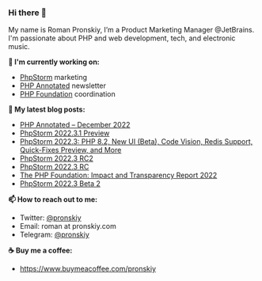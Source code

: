 ### Hi there 👋

My name is Roman Pronskiy, I’m a Product Marketing Manager @JetBrains. I'm passionate about PHP and web development, tech, and electronic music.

**👷 I'm currently working on:**
- [PhpStorm](https://jetbrains.com/phpstorm/) marketing
- [PHP Annotated](https://info.jetbrains.com/PHP-Annotated-Subscription.html) newsletter
- [PHP Foundation](http://thephp.foundation/) coordination

**📜 My latest blog posts:**
<!-- BLOG-POST-LIST:START -->
- [PHP Annotated – December 2022](https://blog.jetbrains.com/phpstorm/2022/12/php-annotated-december-2022/)
- [PhpStorm 2022.3.1 Preview](https://blog.jetbrains.com/phpstorm/2022/12/phpstorm-2022-3-1-preview/)
- [PhpStorm 2022.3: PHP 8.2, New UI &lpar;Beta&rpar;, Code Vision, Redis Support, Quick-Fixes Preview, and More](https://blog.jetbrains.com/phpstorm/2022/12/phpstorm-2022-3-whats-new/)
- [PhpStorm 2022.3 RC2](https://blog.jetbrains.com/phpstorm/2022/11/phpstorm-2022-3-rc2/)
- [PhpStorm 2022.3 RC](https://blog.jetbrains.com/phpstorm/2022/11/phpstorm-2022-3-rc/)
- [The PHP Foundation: Impact and Transparency Report 2022](https://thephp.foundation/blog/2022/11/22/transparency-and-impact-report-2022/)
- [PhpStorm 2022.3 Beta 2](https://blog.jetbrains.com/phpstorm/2022/11/phpstorm-2022-3-beta-2/)
<!-- BLOG-POST-LIST:END -->

**📫 How to reach out to me:**
- Twitter: [@pronskiy](https://twitter.com/pronskiy)
- Email: roman at pronskiy.com
- Telegram: [@pronskiy](https://t.me/pronskiy)

**☕️ Buy me a coffee:**
- https://www.buymeacoffee.com/pronskiy

<!--
- 💬 Ask me about [PhpStorm](https://www.jetbrains.com/phpstorm/) and PHP.

Here are some ideas to get you started:

- 🔭 I’m currently working on ...
- 🌱 I’m currently learning ...
- 👯 I’m looking to collaborate on ...
- 🤔 I’m looking for help with ...
- 💬 Ask me about ...
- 📫 How to reach me: ...
- 😄 Pronouns: ...
- ⚡ Fun fact: ...
-->
